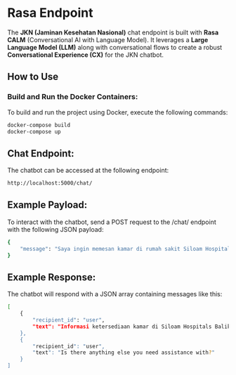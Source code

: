 # **Rasa Endpoint**

The **JKN (Jaminan Kesehatan Nasional)** chat endpoint is built with **Rasa CALM** (Conversational AI with Language Model). It leverages a **Large Language Model (LLM)** along with conversational flows to create a robust **Conversational Experience (CX)** for the JKN chatbot.

## **How to Use**

### Build and Run the Docker Containers:

To build and run the project using Docker, execute the following commands:

```bash
docker-compose build
docker-compose up
```

## **Chat Endpoint:**
The chatbot can be accessed at the following endpoint:

```bash
http://localhost:5000/chat/
```

## **Example Payload:**
To interact with the chatbot, send a POST request to the /chat/ endpoint with the following JSON payload:

```bash
{
    "message": "Saya ingin memesan kamar di rumah sakit Siloam Hospitals Balikpapan"
}
```

## **Example Response:**
The chatbot will respond with a JSON array containing messages like this:
```bash
[
    {
        "recipient_id": "user",
        "text": "Informasi ketersediaan kamar di Siloam Hospitals Balikpapan:\n- Tipe kamar Suite masih tersedia sebanyak 2 kamar.\n- Tipe kamar Kelas 2 masih tersedia sebanyak 10 kamar."
    },
    {
        "recipient_id": "user",
        "text": "Is there anything else you need assistance with?"
    }
]
```